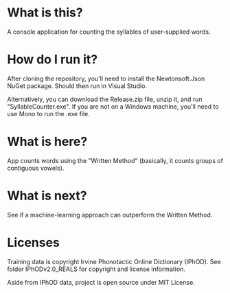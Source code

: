 # What is this?

A console application for counting the syllables of user-supplied words.

# How do I run it?

After cloning the repository, you'll need to install the Newtonsoft.Json NuGet package.  Should then run in Visual Studio.

Alternatively, you can download the Release.zip file, unzip it, and run "SyllableCounter.exe".  If you are not on a Windows machine, you'll need to use Mono to run the .exe file.

# What is here? 

App counts words using the "Written Method" (basically, it counts groups of contiguous vowels).

# What is next?

See if a machine-learning approach can outperform the Written Method.

# Licenses

Training data is copyright Irvine Phonotactic Online Dictionary (IPhOD).  See folder IPhODv2.0_REALS for copyright and license information.  

Aside from IPhOD data, project is open source under MIT License.
